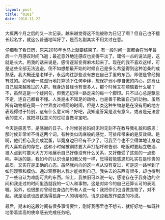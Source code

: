 ```yaml
---
layout: post
title: “0101”
date: 2018-11-22
---
```

大概两个月之后的又一次记录。越来越觉得这不能被称为日记了啊？但自己也不擅长起名字，就这么普通地叫好了，是否名副其实不用太过在意。  

仔细看了看日历，原来2018年也马上就要结束了。有一段时间一直都会在当年最后一个月感叹时间飞逝；最近意外地连感叹也变得平淡了。庸俗一点的说法是，这就是长大。用我的话来说是，感情逐渐变得麻木起来了。现在的我不喜欢这样，可是这些全部无法逃避。倒不如想想最开始的时候自己是多么希望得到这种沧桑的成熟感。我大概还是老样子，永远向往那些没有放在自己手里的东西，即便是曾经拥有过的。如今我一意孤行地打算抛下任何牵绊，想保护弱小却自傲的内心，逃离让自己越来越难过的人群。我身边曾经也有很多人，那个时候又在烦恼着什么呢？不，虽然这是一个疑问句，但我还记得一路走来的每一个脚印。只不过心总是飘忽不定，连自己都看不懂。人类是永不知足的动物，也是善于欺骗自己的动物。虽然所有动物都在同一个世界度过相同的时间，但是人类这种生物总是在没有用的地方表现得过于特别，这有什么意义吗？好吧，我知道答案是没有意义，或者是无法言表的意义，就把寻找意义的过程当做寻宝吧。  

今天是感恩节，是感谢的日子。小时候爸爸妈妈无时无刻不在教导我礼貌和感恩：那时候非常听不得这两个词，有种类似肉麻般的感觉，可排斥带来的是反效果。是啊，他们担心我变成混蛋，毕竟身边已经有不少了。可我至今也不会得体地让身边的人喜欢我的存在，这和小时候被训练要大声打招呼和告别、吃饭时要起立敬酒、被人点到时要大大方方地展示自己好像没有什么关系，又好像受了这些的一点影响。幸运的是，我如今的认识也是如我父母一样，觉得若能感恩知礼实在是珍贵的品质，又实在是正确的心态。虽然我内向的这一点从没有变过，可是这一路学到了如何观察和模仿。通过观察别人我才能找到自己。我失去的东西有很多，却也得到了一些自认为难能可贵的东西。综上，我依旧可以说一句，感谢存在于我身边的空间和我走过的时间里造就我的一切人和事物。这是对如今的自己还算认可的表现喔。另外，也很想对曾经在身边的所有人说一句：我把你们也当做食物了，对不起。我是活该也应该落得孤身一人的境地的，请原谅我故作姿态的冷漠。  

最后，期末的这段时间有很多事情要忙，刚好我哪里也不想去，就好好地一如既往地带着崇高的使命感去完成任务吧。
